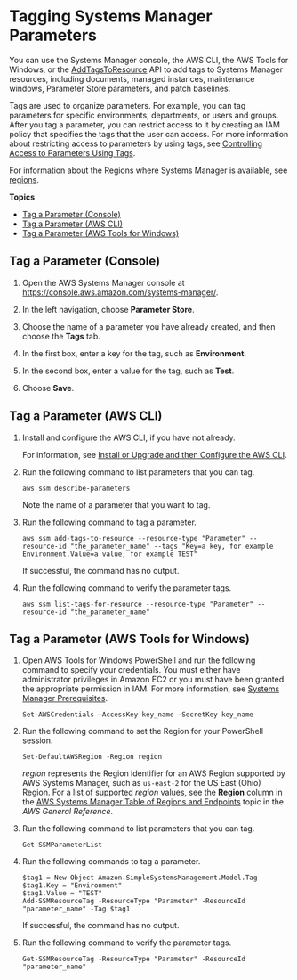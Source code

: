# Tagging Systems Manager Parameters<a name="sysman-paramstore-su-tag"></a>

You can use the Systems Manager console, the AWS CLI, the AWS Tools for Windows, or the [AddTagsToResource](https://docs.aws.amazon.com/systems-manager/latest/APIReference/API_AddTagsToResource.html) API to add tags to Systems Manager resources, including documents, managed instances, maintenance windows, Parameter Store parameters, and patch baselines\. 

Tags are used to organize parameters\. For example, you can tag parameters for specific environments, departments, or users and groups\. After you tag a parameter, you can restrict access to it by creating an IAM policy that specifies the tags that the user can access\. For more information about restricting access to parameters by using tags, see [Controlling Access to Parameters Using Tags](sysman-paramstore-access.md#sysman-paramstore-access-tag)\.

For information about the Regions where Systems Manager is available, see [regions](https://docs.aws.amazon.com/general/latest/gr/rande.html#ssm_region)\.

**Topics**
+ [Tag a Parameter \(Console\)](#sysman-paramstore-su-tag-sys)
+ [Tag a Parameter \(AWS CLI\)](#sysman-paramstore-su-tag-cli)
+ [Tag a Parameter \(AWS Tools for Windows\)](#sysman-paramstore-su-tag-tfw)

## Tag a Parameter \(Console\)<a name="sysman-paramstore-su-tag-sys"></a>

1. Open the AWS Systems Manager console at [https://console\.aws\.amazon\.com/systems\-manager/](https://console.aws.amazon.com/systems-manager/)\.

1. In the left navigation, choose **Parameter Store**\.

1. Choose the name of a parameter you have already created, and then choose the **Tags** tab\.

1. In the first box, enter a key for the tag, such as **Environment**\.

1. In the second box, enter a value for the tag, such as **Test**\.

1. Choose **Save**\.

## Tag a Parameter \(AWS CLI\)<a name="sysman-paramstore-su-tag-cli"></a>

1. Install and configure the AWS CLI, if you have not already\.

   For information, see [Install or Upgrade and then Configure the AWS CLI](getting-started-cli.md)\.

1. Run the following command to list parameters that you can tag\.

   ```
   aws ssm describe-parameters
   ```

   Note the name of a parameter that you want to tag\.

1. Run the following command to tag a parameter\.

   ```
   aws ssm add-tags-to-resource --resource-type "Parameter" --resource-id "the_parameter_name" --tags "Key=a key, for example Environment,Value=a value, for example TEST"
   ```

   If successful, the command has no output\.

1. Run the following command to verify the parameter tags\.

   ```
   aws ssm list-tags-for-resource --resource-type "Parameter" --resource-id "the_parameter_name"
   ```

## Tag a Parameter \(AWS Tools for Windows\)<a name="sysman-paramstore-su-tag-tfw"></a>

1. Open AWS Tools for Windows PowerShell and run the following command to specify your credentials\. You must either have administrator privileges in Amazon EC2 or you must have been granted the appropriate permission in IAM\. For more information, see [Systems Manager Prerequisites](systems-manager-prereqs.md)\.

   ```
   Set-AWSCredentials –AccessKey key_name –SecretKey key_name
   ```

1. Run the following command to set the Region for your PowerShell session\.

   ```
   Set-DefaultAWSRegion -Region region
   ```

   *region* represents the Region identifier for an AWS Region supported by AWS Systems Manager, such as `us-east-2` for the US East \(Ohio\) Region\. For a list of supported *region* values, see the **Region** column in the [AWS Systems Manager Table of Regions and Endpoints](https://docs.aws.amazon.com/general/latest/gr/rande.html#ssm_region) topic in the *AWS General Reference*\.

1. Run the following command to list parameters that you can tag\.

   ```
   Get-SSMParameterList
   ```

1. Run the following commands to tag a parameter\.

   ```
   $tag1 = New-Object Amazon.SimpleSystemsManagement.Model.Tag
   $tag1.Key = "Environment"
   $tag1.Value = "TEST"
   Add-SSMResourceTag -ResourceType "Parameter" -ResourceId "parameter_name" -Tag $tag1
   ```

   If successful, the command has no output\.

1. Run the following command to verify the parameter tags\.

   ```
   Get-SSMResourceTag -ResourceType "Parameter" -ResourceId "parameter_name"
   ```